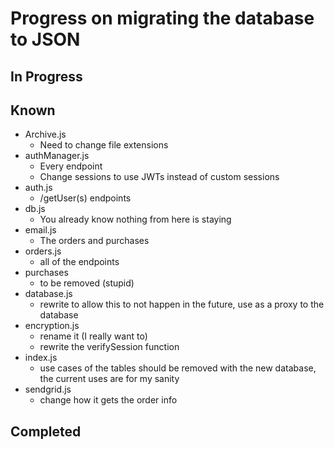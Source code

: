 # Progress on migrating the database to JSON

## In Progress

## Known
* Archive.js
    * Need to change file extensions
* authManager.js
    * Every endpoint
    * Change sessions to use JWTs instead of custom sessions
* auth.js
    * /getUser(s) endpoints
* db.js
    * You already know nothing from here is staying
* email.js
    * The orders and purchases
* orders.js
    * all of the endpoints
* purchases
    * to be removed (stupid)
* database.js
    * rewrite to allow this to not happen in the future, use as a proxy to the database
* encryption.js
    * rename it (I really want to) 
    * rewrite the verifySession function 
* index.js
    * use cases of the tables should be removed with the new database, the current uses are for my sanity
* sendgrid.js
    * change how it gets the order info

## Completed